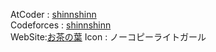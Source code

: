 <!---
ocha98/ocha98 is a ✨ special ✨ repository because its `README.md` (this file) appears on your GitHub profile.
You can click the Preview link to take a look at your changes.
--->

AtCoder : [shinnshinn](https://atcoder.jp/users/shinnshinn)  
Codeforces : [shinnshinn](https://codeforces.com/profile/shinnshinn)  
WebSite:[お茶の葉](https://www.ochappa.net/)
Icon : ノーコピーライトガール
